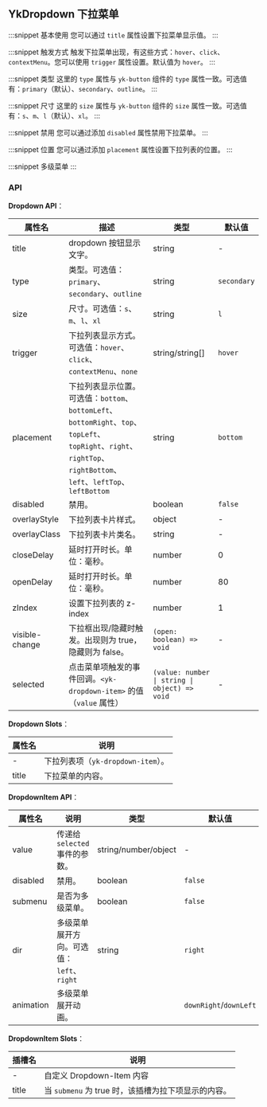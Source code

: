 ## YkDropdown 下拉菜单

:::snippet
基本使用
您可以通过 `title` 属性设置下拉菜单显示值。
<DropdownPrimary/>
:::

:::snippet
触发方式
触发下拉菜单出现，有这些方式：`hover`、`click`、`contextMenu`。您可以使用 `trigger` 属性设置。默认值为 `hover`。
<DropdownTrigger/>
:::

:::snippet
类型
这里的 `type` 属性与 `yk-button` 组件的 `type` 属性一致。可选值有：`primary`（默认）、`secondary`、`outline`。
<DropdownType/>
:::

:::snippet
尺寸
这里的 `size` 属性与 `yk-button` 组件的 `size` 属性一致。可选值有：`s`、`m`、`l`（默认）、`xl`。
<DropdownSize/>
:::

:::snippet
禁用
您可以通过添加 `disabled` 属性禁用下拉菜单。
<DropdownDisabled/>
:::

:::snippet
位置
您可以通过添加 `placement` 属性设置下拉列表的位置。
<DropdownPlacement/>
:::

:::snippet
多级菜单
<DropdownMenus />
:::

### API

**Dropdown API**：

| 属性名         | 描述                                                                                                                                                               | 类型                                          | 默认值      |
| -------------- | ------------------------------------------------------------------------------------------------------------------------------------------------------------------ | --------------------------------------------- | ----------- |
| title          | dropdown 按钮显示文字。                                                                                                                                            | string                                        | -           |
| type           | 类型。可选值：`primary`、`secondary`、`outline`                                                                                                                    | string                                        | `secondary` |
| size           | 尺寸。可选值：`s`、`m`、`l`、`xl`                                                                                                                                  | string                                        | `l`         |
| trigger        | 下拉列表显示方式。可选值：`hover`、`click`、`contextMenu`、`none`                                                                                                  | string/string[]                               | `hover`     |
| placement      | 下拉列表显示位置。可选值：`bottom`、`bottomLeft`、`bottomRight`、`top`、`topLeft`、`topRight`、`right`、`rightTop`、`rightBottom`、`left`、`leftTop`、`leftBottom` | string                                        | `bottom`    |
| disabled       | 禁用。                                                                                                                                                             | boolean                                       | `false`     |
| overlayStyle   | 下拉列表卡片样式。                                                                                                                                                 | object                                        | -           |
| overlayClass   | 下拉列表卡片类名。                                                                                                                                                 | string                                        | -           |
| closeDelay     | 延时打开时长。单位：毫秒。                                                                                                                                         | number                                        | 0           |
| openDelay      | 延时打开时长。单位：毫秒。                                                                                                                                         | number                                        | 80          |
| zIndex         | 设置下拉列表的 z-index                                                                                                                                             | number                                        | 1           |
| visible-change | 下拉框出现/隐藏时触发。出现则为 true，隐藏则为 false。                                                                                                             | `(open: boolean) => void`                     | -           |
| selected       | 点击菜单项触发的事件回调。`<yk-dropdown-item>` 的值（`value` 属性）                                                                                                | `(value: number \| string \| object) => void` | -           |

**Dropdown Slots**：

| 属性名 | 说明                               |
| ------ | ---------------------------------- |
| -      | 下拉列表项（`yk-dropdown-item`）。 |
| title  | 下拉菜单的内容。                   |

**DropdownItem API**：

| 属性名    | 说明                                      | 类型                 | 默认值                 |
| --------- | ----------------------------------------- | -------------------- | ---------------------- |
| value     | 传递给 `selected` 事件的参数。            | string/number/object | -                      |
| disabled  | 禁用。                                    | boolean              | `false`                |
| submenu   | 是否为多级菜单。                          | boolean              | `false`                |
| dir       | 多级菜单展开方向。可选值：`left`、`right` | string               | `right`                |
| animation | 多级菜单展开动画。                        |                      | `downRight`/`downLeft` |

**DropdownItem Slots**：

| 插槽名 | 说明                                                |
| ------ | --------------------------------------------------- |
| -      | 自定义 Dropdown-Item 内容                           |
| title  | 当 `submenu` 为 true 时，该插槽为拉下项显示的内容。 |
